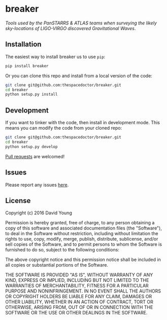 # breaker

*Tools used by the PanSTARRS & ATLAS teams when surveying the likely sky-locations of LIGO-VIRGO discovered Gravitational Waves*.

## Installation

The easiest way to install breaker us to use `pip`:

```bash
pip install breaker
```

Or you can clone this repo and install from a local version of the code:

```bash
git clone git@github.com:thespacedoctor/breaker.git
cd breaker
python setup.py install
```

## Development

If you want to tinker with the code, then install in development mode. This means you can modify the code from your cloned repo:

```bash
git clone git@github.com:thespacedoctor/breaker.git
cd breaker
python setup.py develop
```

[Pull requests](https://github.com/thespacedoctor/breaker/pulls) are welcomed!

## Issues

Please report any issues [here](https://github.com/thespacedoctor/breaker/issues).

## License

Copyright (c) 2016 David Young

Permission is hereby granted, free of charge, to any person obtaining a copy of this software and associated documentation files (the "Software"), to deal in the Software without restriction, including without limitation the rights to use, copy, modify, merge, publish, distribute, sublicense, and/or sell copies of the Software, and to permit persons to whom the Software is furnished to do so, subject to the following conditions:

The above copyright notice and this permission notice shall be included in all copies or substantial portions of the Software.

THE SOFTWARE IS PROVIDED "AS IS", WITHOUT WARRANTY OF ANY KIND, EXPRESS OR IMPLIED, INCLUDING BUT NOT LIMITED TO THE WARRANTIES OF MERCHANTABILITY, FITNESS FOR A PARTICULAR PURPOSE AND NONINFRINGEMENT. IN NO EVENT SHALL THE AUTHORS OR COPYRIGHT HOLDERS BE LIABLE FOR ANY CLAIM, DAMAGES OR OTHER LIABILITY, WHETHER IN AN ACTION OF CONTRACT, TORT OR OTHERWISE, ARISING FROM, OUT OF OR IN CONNECTION WITH THE SOFTWARE OR THE USE OR OTHER DEALINGS IN THE SOFTWARE.





